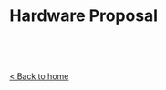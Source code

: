 # Hardware Proposal

<!--- Add introductory information regarding the Hardware Proposal here -->

<!--- Include a photo of the Hardware Proposal schematic here -->

<!--- Go over the details of the Hardware Proposal's subsystems here -->


&nbsp;

&nbsp;

[< Back to home](./index.md)
